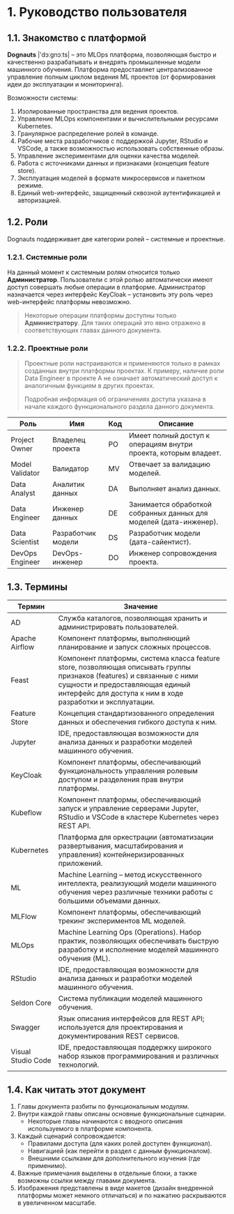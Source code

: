 # 1. Руководство пользователя
## 1.1. Знакомство с платформой

**Dognauts** |'dɔːɡnɔːts| – это MLOps платформа, позволяющая быстро и качественно
разрабатывать и внедрять промышленные модели машинного обучения. Платформа
предоставляет централизованное управление полным циклом ведения ML проектов (от
формирования идеи до эксплуатации и мониторинга).

Возможности системы:

1. Изолированные пространства для ведения проектов.
2. Управление MLOps компонентами и вычислительными ресурсами Kubernetes.
3. Гранулярное распределение ролей в команде.
4. Рабочие места разработчиков с поддержкой Jupyter, RStudio и VSCode, а также возможностью использовать собственные образы.
5. Управление экспериментами для оценки качества моделей.
6. Работа с источниками данных и признаками (концепция feature store).
7. Эксплуатация моделей в формате микросервисов и пакетном режиме.
8. Единый web-интерфейс, защищенный сквозной аутентификацией и авторизацией.

## 1.2. Роли
Dognauts поддерживает две категории ролей – системные и проектные.

### 1.2.1. Системные роли
На данный момент к системным ролям относится только **Администратор**. Пользователи с этой ролью автоматически имеют доступ совершать любые операции в платформе. Администратор назначается через интерфейс KeyCloak – установить эту роль через web-интерфейс платформы невозможно.

> Некоторые операции платформы доступны только **Администратору**. Для таких операций
это явно отражено в соответствующих главах данного документа.
### 1.2.2. Проектные роли

> Проектные роли настраиваются и применяются только в рамках созданных внутри платформы проектах. К примеру, наличие роли Data Engineer в проекте А не означает автоматический доступ к аналогичным функциям в других проектах.
>
>Подробная информация об ограничениях доступа указана в начале каждого функционального раздела данного документа.

|Роль             |Имя                 |Код |Описание                                                            |
|-----------------|--------------------|----|--------------------------------------------------------------------|
| Project Owner   | Владелец проекта   | PO | Имеет полный доступ к операциям внутри проекта, которым владеет.   |
| Model Validator | Валидатор          | MV | Отвечает за валидацию моделей.                                     |
| Data Analyst    | Аналитик данных    | DA | Выполняет анализ данных.                                           |
| Data Engineer   | Инженер данных     | DE | Занимается обработкой собранных данных для моделей (дата-инженер). |
| Data Scientist  | Разработчик модели | DS | Разработчик модели (дата-сайентист).                               |
| DevOps Engineer | DevOps-инженер     | DO | Инженер сопровождения проекта.                                     |


## 1.3. Термины

| Термин                        |  Значение                                                                                                                                                                                                                       |
|-------------------------------|-------------------------------------------------------------------------------------------------------------------------------------------------------------------------------------------------------------------------|
| AD                            | Служба каталогов, позволяющая хранить и администрировать пользователей.                                                                                                                                                 |
| Apache Airflow                | Компонент платформы, выполняющий планирование и запуск сложных процессов.                                                                                                                                               |
| Feast                         | Компонент платформы, система класса feature store, позволяющая описывать группы признаков (features) и связанные с ними сущности и предоставляющая единый интерфейс для доступа к ним в ходе разработки и эксплуатации. |
| Feature Store                 | Концепция стандартизованного определения данных и обеспечения гибкого доступа к ним.                                                                                                                                    |
| Jupyter                       | IDE, предоставляющая возможности для анализа данных и разработки моделей машинного обучения.                                                                                                                            |
| KeyCloak                      | Компонент платформы, обеспечивающий функциональность управления ролевым доступом и разделения прав внутри платформы.                                                                                                    |
| Kubeflow                      | Компонент платформы, обеспечивающий запуск и управление серверами Jupyter, RStudio и VSCode в кластере Kubernetes через REST API.                                                                                       |
| Kubernetes                    | Платформа для оркестрации (автоматизации развертывания, масштабирования и управления) контейнеризированных приложений.                                                                                                  |
| ML                            | Machine Learning – метод искусственного интеллекта, реализующий модели машинного обучения через различные техники работы с большими объемами данных.                                                                    |
| MLFlow                        | Компонент платформы, обеспечивающий трекинг экспериментов ML моделей.                                                                                                                                                   |
| MLOps                         | Machine Learning Ops (Operations). Набор практик, позволяющих обеспечивать быструю разработку и исполнение моделей машинного обучения (ML).                                                                             |
| RStudio                       | IDE, предоставляющая возможности для анализа данных и разработки моделей машинного обучения.                                                                                                                            |
| Seldon Core                   | Система публикации моделей машинного обучения.                                                                                                                                                                          |
| Swagger                       | Язык описания интерфейсов для REST API; используется для проектирования и документирования REST сервисов.                                                                                                               |
| Visual Studio Code            | IDE, предоставляющая поддержку широкого набор языков программирования и различных технологий.                                                                                                                           |                                                                                                                                                                                                                       |

## 1.4. Как читать этот документ

1. Главы документа разбиты по функциональным модулям.
2. Внутри каждой главы описаны основные функциональные сценарии.
    * Некоторые главы начинаются с вводного описания используемого в платформе компонента.
3. Каждый сценарий сопровождается:
    * Правилами доступа (для каких ролей доступен функционал).
    * Навигацией (как перейти в раздел с данным функционалом).
    * Внешними ссылками для дополнительного изучения (где применимо).
4. Важные примечания выделены в отдельные блоки, а также возможны ссылки между главами документа.
5. Изображения представлены в виде макетов (дизайн внедренной платформы может немного отличаться) и по нажатию раскрываются в увеличенном масштабе.
